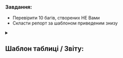 <h3>Завдання:</h3>

- Перевірити 10 багів, створених НЕ Вами
- Скласти репорт за шаблоном приведеним знизу


<details><summary><h2>Шаблон таблиці / Звіту:</h2></summary> 

| ID Дефекту | Назва | Статус | Автор 
| --- | --- | --- | ---
| #4672 | 20191012_14_dnipro_В "Маршруті подорожі" блоку "Мапа" не відображається назва готелю | Done | DmitriiNasonov 
| #4666 | 20191012_14_dnipro_Між блоками "Прев'ю" та "Мапа" відображається назва країни "Ukraine" |  Done | DmitriiNasonov 
  
</details>
